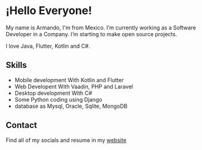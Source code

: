 # ¡Hello Everyone!

My name is Armando, I'm from Mexico. I’m currently working as a Software Developer in a Company. I’m starting to make open source projects.

I love Java, Flutter, Kotlin and C#.

## Skills
* Mobile development With Kotlin and Flutter
* Web Developent With Vaadin, PHP and Laravel
* Desktop development With C# 
* Some Python coding using Django
* database as Mysql, Oracle, Sqlite, MongoDB

## Contact
Find all of my socials and resume in my [website](www.softwareasj.com)
